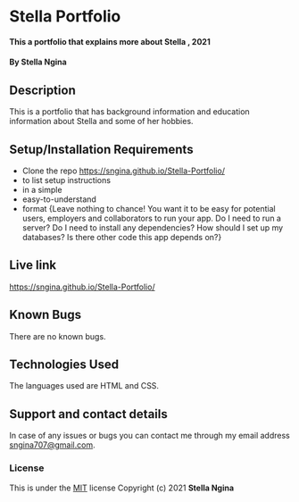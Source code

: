 # Stella Portfolio
#### This a portfolio that explains more about Stella ,  2021
#### By **Stella Ngina**
## Description
This is a portfolio that has  background information and education information about Stella and some of her hobbies.
## Setup/Installation Requirements
* Clone the repo https://sngina.github.io/Stella-Portfolio/
* to list setup instructions
* in a simple
* easy-to-understand
* format
{Leave nothing to chance! You want it to be easy for potential users, employers and collaborators to run your app. Do I need to run a server? Do I need to install any dependencies? How should I set up my databases? Is there other code this app depends on?}
## Live link
https://sngina.github.io/Stella-Portfolio/
## Known Bugs
There are no known bugs. 
## Technologies Used
The languages used are HTML and CSS.
## Support and contact details
In case of any issues or bugs you can contact me through my email address sngina707@gmail.com.
### License

This is under the [MIT](LICENSE) license
Copyright (c) 2021 **Stella Ngina**
